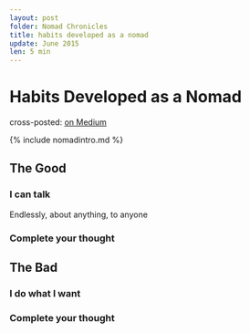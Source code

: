 ```yaml
---
layout: post
folder: Nomad Chronicles
title: habits developed as a nomad
update: June 2015
len: 5 min
---
```

# Habits Developed as a Nomad

<div class="essay-subtext">cross-posted: <a href="https://medium.com/@keerthiko">on Medium</a></div>

{% include nomadintro.md %}
## The Good
### I can talk
Endlessly, about anything, to anyone
### Complete your thought
## The Bad
### I do what I want
### Complete your thought